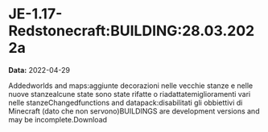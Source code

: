 # JE-1.17-Redstonecraft:BUILDING:28.03.2022a

**Data:** 2022-04-29

Addedworlds and maps:aggiunte decorazioni nelle vecchie stanze e nelle nuove stanzealcune state sono state rifatte o riadattatemiglioramenti vari nelle stanzeChangedfunctions and datapack:disabilitati gli obbiettivi di Minecraft (dato che non servono)BUILDINGS are development versions and may be incomplete.Download
